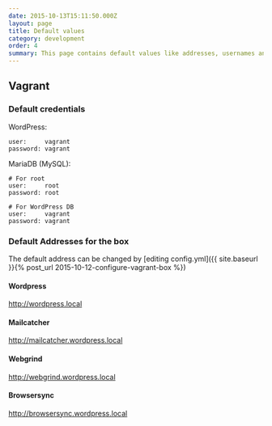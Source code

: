 ```yaml
---
date: 2015-10-13T15:11:50.000Z
layout: page
title: Default values
category: development
order: 4
summary: This page contains default values like addresses, usernames and passwords used in Vagrant box.
---
```

## Vagrant
### Default credentials

WordPress:

```
user:     vagrant
password: vagrant
```

MariaDB (MySQL):

```
# For root
user:     root
password: root

# For WordPress DB
user:     vagrant
password: vagrant
```
### Default Addresses for the box
The default address can be changed by [editing config.yml]({{ site.baseurl }}{% post_url 2015-10-12-configure-vagrant-box %})

#### Wordpress
http://wordpress.local

#### Mailcatcher
http://mailcatcher.wordpress.local

#### Webgrind
http://webgrind.wordpress.local

#### Browsersync
http://browsersync.wordpress.local
